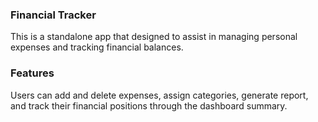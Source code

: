 ### Financial Tracker

This is a standalone app that designed to assist in managing personal expenses and tracking financial balances.

### Features

Users can add and delete expenses, assign categories, generate report, and track their financial positions through the dashboard summary.

